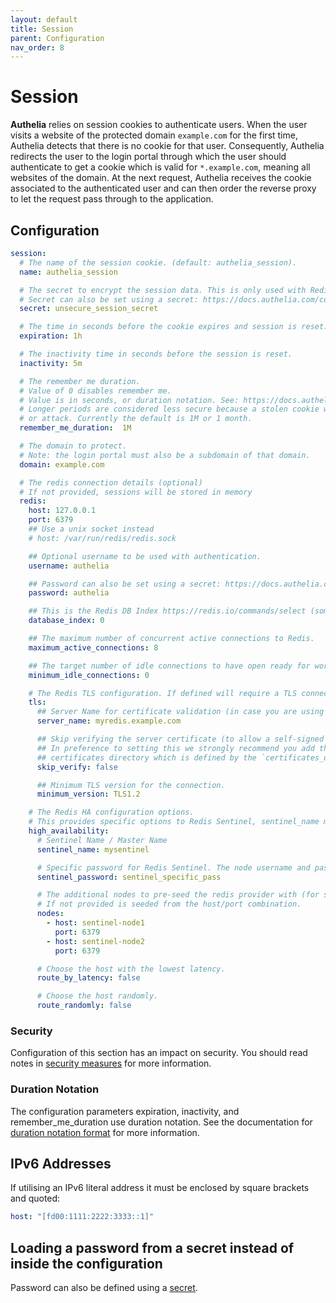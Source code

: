 ```yaml
---
layout: default
title: Session
parent: Configuration
nav_order: 8
---
```


# Session

**Authelia** relies on session cookies to authenticate users. When the user visits
a website of the protected domain `example.com` for the first time, Authelia detects
that there is no cookie for that user. Consequently, Authelia redirects the user
to the login portal through which the user should authenticate to get a cookie which
is valid for `*.example.com`, meaning all websites of the domain.
At the next request, Authelia receives the cookie associated to the authenticated user
and can then order the reverse proxy to let the request pass through to the application.

## Configuration

```yaml
session:
  # The name of the session cookie. (default: authelia_session).
  name: authelia_session

  # The secret to encrypt the session data. This is only used with Redis.
  # Secret can also be set using a secret: https://docs.authelia.com/configuration/secrets.html
  secret: unsecure_session_secret

  # The time in seconds before the cookie expires and session is reset.
  expiration: 1h

  # The inactivity time in seconds before the session is reset.
  inactivity: 5m

  # The remember me duration.
  # Value of 0 disables remember me.
  # Value is in seconds, or duration notation. See: https://docs.authelia.com/configuration/index.html#duration-notation-format
  # Longer periods are considered less secure because a stolen cookie will last longer giving attackers more time to spy
  # or attack. Currently the default is 1M or 1 month.
  remember_me_duration:  1M

  # The domain to protect.
  # Note: the login portal must also be a subdomain of that domain.
  domain: example.com

  # The redis connection details (optional)
  # If not provided, sessions will be stored in memory
  redis:
    host: 127.0.0.1
    port: 6379
    ## Use a unix socket instead
    # host: /var/run/redis/redis.sock

    ## Optional username to be used with authentication.
    username: authelia

    ## Password can also be set using a secret: https://docs.authelia.com/configuration/secrets.html
    password: authelia

    ## This is the Redis DB Index https://redis.io/commands/select (sometimes referred to as database number, DB, etc).
    database_index: 0

    ## The maximum number of concurrent active connections to Redis.
    maximum_active_connections: 8

    ## The target number of idle connections to have open ready for work. Useful when opening connections is slow.
    minimum_idle_connections: 0

    # The Redis TLS configuration. If defined will require a TLS connection to the Redis instance(s).
    tls:
      ## Server Name for certificate validation (in case you are using the IP or non-FQDN in the host option).
      server_name: myredis.example.com

      ## Skip verifying the server certificate (to allow a self-signed certificate).
      ## In preference to setting this we strongly recommend you add the public portion of the certificate to the
      ## certificates directory which is defined by the `certificates_directory` option at the top of the config.
      skip_verify: false

      ## Minimum TLS version for the connection.
      minimum_version: TLS1.2

    # The Redis HA configuration options.
    # This provides specific options to Redis Sentinel, sentinel_name must be defined (Master Name).
    high_availability:
      # Sentinel Name / Master Name
      sentinel_name: mysentinel

      # Specific password for Redis Sentinel. The node username and password is configured above.
      sentinel_password: sentinel_specific_pass

      # The additional nodes to pre-seed the redis provider with (for sentinel).
      # If not provided is seeded from the host/port combination.
      nodes:
        - host: sentinel-node1
          port: 6379
        - host: sentinel-node2
          port: 6379

      # Choose the host with the lowest latency.
      route_by_latency: false

      # Choose the host randomly.
      route_randomly: false
```

### Security

Configuration of this section has an impact on security. You should read notes in
[security measures](../security/measures.md#session-security) for more information.

### Duration Notation

The configuration parameters expiration, inactivity, and remember_me_duration use duration notation. See the documentation
for [duration notation format](index.md#duration-notation-format) for more information.

## IPv6 Addresses

If utilising an IPv6 literal address it must be enclosed by square brackets and quoted:
```yaml
host: "[fd00:1111:2222:3333::1]"
```

## Loading a password from a secret instead of inside the configuration

Password can also be defined using a [secret](../secrets.md).
